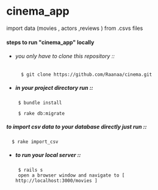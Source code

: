 # cinema_app

import data (movies , actors ,reviews ) from .csvs files

#### steps to run "cinema_app" locally

- ###### you only have to clone this repository ::

        $ git clone https://github.com/Raanaa/cinema.git

- ##### in your project directory run ::

       $ bundle install

       $ rake db:migrate

##### to import csv data to your database directly just run ::

      $ rake import_csv

- ##### to run your local server ::

       $ rails s
       open a browser window and navigate to [ http://localhost:3000/movies ]
